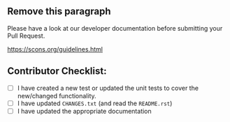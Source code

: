 ## Remove this paragraph
Please have a look at our developer documentation before submitting your Pull Request.

https://scons.org/guidelines.html


## Contributor Checklist:

* [ ] I have created a new test or updated the unit tests to cover the new/changed functionality.
* [ ] I have updated `CHANGES.txt` (and read the `README.rst`)
* [ ] I have updated the appropriate documentation
